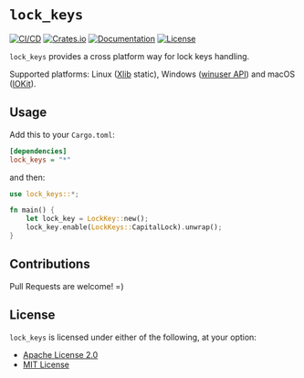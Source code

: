 # `lock_keys`

[![CI/CD][ci-cd-badge]][ci-cd-url]
[![Crates.io][crates-badge]][crates-url]
[![Documentation][docs-badge]][docs-url]
[![License][license-badge]][license-url]

`lock_keys` provides a cross platform way for lock keys handling.

Supported platforms: Linux ([Xlib][xlib-wiki-url] static),
Windows ([winuser API][winuser-api-url]) and macOS ([IOKit][iokit-url]).

## Usage

Add this to your `Cargo.toml`:

```ini
[dependencies]
lock_keys = "*"
```

and then:

```rust
use lock_keys::*;

fn main() {
    let lock_key = LockKey::new();
    lock_key.enable(LockKeys::CapitalLock).unwrap();
}
```

## Contributions

Pull Requests are welcome! =)

## License

`lock_keys` is licensed under either of the following, at your option:

- [Apache License 2.0](LICENSE-APACHE)
- [MIT License](LICENSE-MIT)

[ci-cd-badge]: https://github.com/risoflora/lock_keys/actions/workflows/CI.yml/badge.svg
[ci-cd-url]: https://github.com/risoflora/lock_keys/actions/workflows/CI.yml
[crates-badge]: https://img.shields.io/crates/v/lock_keys.svg
[crates-url]: https://crates.io/crates/lock_keys
[docs-badge]: https://docs.rs/lock_keys/badge.svg
[docs-url]: https://docs.rs/lock_keys
[license-badge]: https://img.shields.io/crates/l/lock_keys.svg
[license-url]: https://github.com/risoflora/lock_keys#license
[xlib-wiki-url]: https://en.wikipedia.org/wiki/Xlib
[winuser-api-url]: https://docs.microsoft.com/en-us/windows/win32/api/winuser
[iokit-url]: https://developer.apple.com/documentation/iokit
